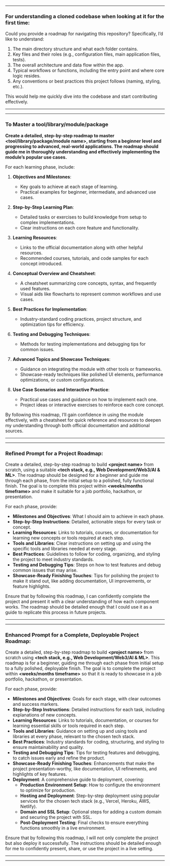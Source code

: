 
---

### **For understanding a cloned codebase when looking at it for the first time:**

Could you provide a roadmap for navigating this repository? Specifically, I’d like to understand:
1. The main directory structure and what each folder contains.
2. Key files and their roles (e.g., configuration files, main application files, tests).
3. The overall architecture and data flow within the app.
4. Typical workflows or functions, including the entry point and where core logic resides.
5. Any conventions or best practices this project follows (naming, styling, etc.).

This would help me quickly dive into the codebase and start contributing effectively.

---
---

### To Master a tool/library/module/package

**Create a detailed, step-by-step roadmap to master **\<tool/library/package/module name\>**, starting from a beginner level and progressing to advanced, real-world applications. The roadmap should guide me in thoroughly understanding and effectively implementing the module’s popular use cases.**

For each learning phase, include:

1. **Objectives and Milestones**:
   - Key goals to achieve at each stage of learning.
   - Practical examples for beginner, intermediate, and advanced use cases.

2. **Step-by-Step Learning Plan**:
   - Detailed tasks or exercises to build knowledge from setup to complex implementations.
   - Clear instructions on each core feature and functionality.

3. **Learning Resources**:
   - Links to the official documentation along with other helpful resources.
   - Recommended courses, tutorials, and code samples for each concept introduced.

4. **Conceptual Overview and Cheatsheet**:
   - A cheatsheet summarizing core concepts, syntax, and frequently used features.
   - Visual aids like flowcharts to represent common workflows and use cases.

5. **Best Practices for Implementation**:
   - Industry-standard coding practices, project structure, and optimization tips for efficiency.

6. **Testing and Debugging Techniques**:
   - Methods for testing implementations and debugging tips for common issues.

7. **Advanced Topics and Showcase Techniques**:
   - Guidance on integrating the module with other tools or frameworks.
   - Showcase-ready techniques like polished UI elements, performance optimizations, or custom configurations.

8. **Use Case Scenarios and Interactive Practice**:
   - Practical use cases and guidance on how to implement each one.
   - Project ideas or interactive exercises to reinforce each core concept.

By following this roadmap, I’ll gain confidence in using the module effectively, with a cheatsheet for quick reference and resources to deepen my understanding through both official documentation and additional sources.


---
---

### **Refined Prompt for a Project Roadmap:**

Create a detailed, step-by-step roadmap to build **\<project name\>** from scratch, using a suitable **\<tech stack, e.g., Web Development/Web3/AI & ML\>**. The roadmap should be designed for a beginner and guide me through each phase, from the initial setup to a polished, fully functional finish. The goal is to complete this project within **\<weeks/months timeframe\>** and make it suitable for a job portfolio, hackathon, or presentation.

For each phase, provide:
- **Milestones and Objectives**: What I should aim to achieve in each phase.
- **Step-by-Step Instructions**: Detailed, actionable steps for every task or concept.
- **Learning Resources**: Links to tutorials, courses, or documentation for learning new concepts or tools required at each step.
- **Tools and Libraries**: Clear instructions on setting up and using the specific tools and libraries needed at every stage.
- **Best Practices**: Guidelines to follow for coding, organizing, and styling the project to meet industry standards.
- **Testing and Debugging Tips**: Steps on how to test features and debug common issues that may arise.
- **Showcase-Ready Finishing Touches**: Tips for polishing the project to make it stand out, like adding documentation, UI improvements, or feature highlights.

Ensure that by following this roadmap, I can confidently complete the project and present it with a clear understanding of how each component works. The roadmap should be detailed enough that I could use it as a guide to replicate this process in future projects.


---
---

### **Enhanced Prompt for a Complete, Deployable Project Roadmap:**
		
 Create a detailed, step-by-step roadmap to build **\<project name\>** from scratch using **\<tech stack, e.g., Web Development/Web3/AI & ML\>**. This roadmap is for a beginner, guiding me through each phase from initial setup to a fully polished, deployable finish. The goal is to complete the project within **\<weeks/months timeframe\>** so that it is ready to showcase in a job portfolio, hackathon, or presentation.
  
 For each phase, provide:
 - **Milestones and Objectives**: Goals for each stage, with clear outcomes and success markers.
 - **Step-by-Step Instructions**: Detailed instructions for each task, including explanations of new concepts.
 - **Learning Resources**: Links to tutorials, documentation, or courses for learning essential skills or tools required in each step.
 - **Tools and Libraries**: Guidance on setting up and using tools and libraries at every phase, relevant to the chosen tech stack.
 - **Best Practices**: Industry standards for coding, structuring, and styling to ensure maintainability and quality.
 - **Testing and Debugging Tips**: Tips for testing features and debugging, to catch issues early and refine the product.
 - **Showcase-Ready Finishing Touches**: Enhancements that make the project presentation-worthy, like documentation, UI refinements, and highlights of key features.
 - **Deployment**: A comprehensive guide to deployment, covering:
     - **Production Environment Setup**: How to configure the environment to optimize for production.
     - **Hosting and Deployment**: Step-by-step deployment using popular services for the chosen tech stack (e.g., Vercel, Heroku, AWS, Netlify).
     - **Domain and SSL Setup**: Optional steps for adding a custom domain and securing the project with SSL.
     - **Post-Deployment Testing**: Final checks to ensure everything functions smoothly in a live environment.

 Ensure that by following this roadmap, I will not only complete the project but also deploy it successfully. The instructions should be detailed enough for me to confidently present, share, or use the project in a live setting.


---
---